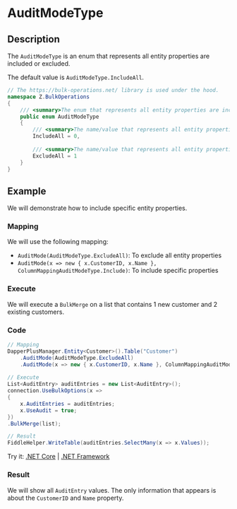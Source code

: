 # AuditModeType

## Description

The `AuditModeType` is an enum that represents all entity properties are included or excluded.

The default value is `AuditModeType.IncludeAll`.

```csharp
// The https://bulk-operations.net/ library is used under the hood.
namespace Z.BulkOperations
{
    /// <summary>The enum that represents all entity properties are included or excluded.</summary>
    public enum AuditModeType
    {
        /// <summary>The name/value that represents all entity properties are included.</summary>
        IncludeAll = 0,
		
        /// <summary>The name/value that represents all entity properties are excluded.</summary>
        ExcludeAll = 1
    }
}
```

## Example

We will demonstrate how to include specific entity properties.

### Mapping

We will use the following mapping:
- `AuditMode(AuditModeType.ExcludeAll)`: To exclude all entity properties
- `AuditMode(x => new { x.CustomerID, x.Name }, ColumnMappingAuditModeType.Include)`: To include specific properties

### Execute

We will execute a `BulkMerge` on a list that contains 1 new customer and 2 existing customers.

### Code

```csharp
// Mapping
DapperPlusManager.Entity<Customer>().Table("Customer")
	.AuditMode(AuditModeType.ExcludeAll)
	.AuditMode(x => new { x.CustomerID, x.Name }, ColumnMappingAuditModeType.Include);
	
// Execute
List<AuditEntry> auditEntries = new List<AuditEntry>(); 
connection.UseBulkOptions(x => 
{ 
	x.AuditEntries = auditEntries; 
	x.UseAudit = true;
})
.BulkMerge(list); 

// Result
FiddleHelper.WriteTable(auditEntries.SelectMany(x => x.Values));
```

Try it: [.NET Core](https://dotnetfiddle.net/y4w1ZG) | [.NET Framework](https://dotnetfiddle.net/CDA98j)

### Result

We will show all `AuditEntry` values. The only information that appears is about the `CustomerID` and `Name` property.
